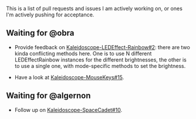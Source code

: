 This is a list of pull requests and issues I am actively working on, or ones I'm
actively pushing for acceptance.

## Waiting for @obra

* Provide feedback on [Kaleidoscope-LEDEffect-Rainbow#2][kaleidoscope-ledeffect-rainbow/2]: there
  are two kinda conflicting methods here. One is to use N different
  LEDEffectRainbow instances for the different brightnesses, the other is to use
  a single one, with mode-specific methods to set the brightness.

  [kaleidoscope-ledeffect-rainbow/2]: https://github.com/keyboardio/Kaleidoscope-LEDEffect-Rainbow/pull/2

* Have a look at [Kaleidoscope-MouseKeys#15][kaleidoscope-mousekeys/15].

  [kaleidoscope-mousekeys/15]: https://github.com/keyboardio/Kaleidoscope-MouseKeys/pull/15

## Waiting for @algernon

* Follow up on [Kaleidoscope-SpaceCadet#10][kaleidoscope-spacecadet/10].

 [kaleidoscope-spacecadet/10]: https://github.com/keyboardio/Kaleidoscope-SpaceCadet/pull/10
